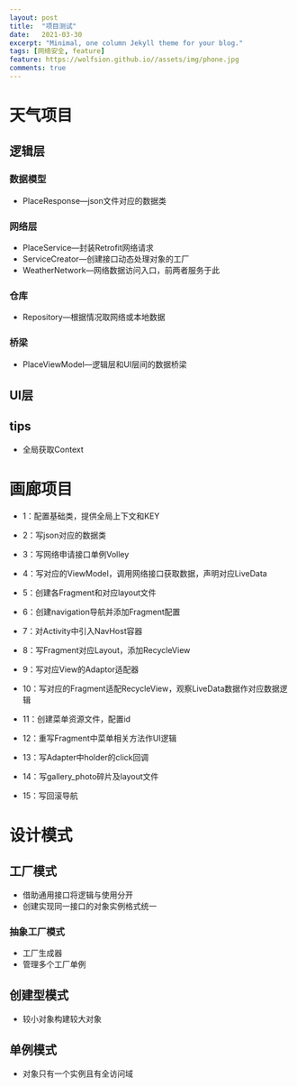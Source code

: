 ```yaml
---
layout: post
title:  "项目测试"
date:   2021-03-30
excerpt: "Minimal, one column Jekyll theme for your blog."
tags: [网络安全, feature]
feature: https://wolfsion.github.io//assets/img/phone.jpg
comments: true
---
```


# 天气项目

## 逻辑层

### 数据模型  

+ PlaceResponse—json文件对应的数据类

### 网络层

+ PlaceService—封装Retrofit网络请求
+ ServiceCreator—创建接口动态处理对象的工厂
+ WeatherNetwork—网络数据访问入口，前两者服务于此

### 仓库

+ Repository—根据情况取网络或本地数据

### 桥梁

+ PlaceViewModel—逻辑层和UI层间的数据桥梁

## UI层

## tips

+ 全局获取Context

# 画廊项目

+ 1：配置基础类，提供全局上下文和KEY
+ 2：写json对应的数据类
+ 3：写网络申请接口单例Volley
+ 4：写对应的ViewModel，调用网络接口获取数据，声明对应LiveData

+ 5：创建各Fragment和对应layout文件
+ 6：创建navigation导航并添加Fragment配置
+ 7：对Activity中引入NavHost容器

+ 8：写Fragment对应Layout，添加RecycleView
+ 9：写对应View的Adaptor适配器
+ 10：写对应的Fragment适配RecycleView，观察LiveData数据作对应数据逻辑



+ 11：创建菜单资源文件，配置id
+ 12：重写Fragment中菜单相关方法作UI逻辑

+ 13：写Adapter中holder的click回调
+ 14：写gallery_photo碎片及layout文件
+ 15：写回滚导航



# 设计模式

## 工厂模式

+ 借助通用接口将逻辑与使用分开
+ 创建实现同一接口的对象实例格式统一

### 抽象工厂模式

+ 工厂生成器
+ 管理多个工厂单例

## 创建型模式

+ 较小对象构建较大对象

## 单例模式

+ 对象只有一个实例且有全访问域
